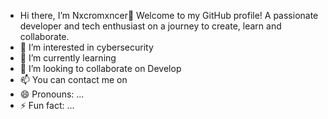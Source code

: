 - Hi there, I’m Nxcromxncer👋
  Welcome to my GitHub profile!
  A passionate developer and tech
  enthusiast on a journey to create, learn
  and collaborate.
- 👀 I’m interested in cybersecurity
- 🌱 I’m currently learning 
- 💞️ I’m looking to collaborate on Develop
- 📫 You can contact me on 
- 😄 Pronouns: ...
- ⚡ Fun fact: ...

<!---
Nxcromxncer/Nxcromxncer is a ✨ special ✨ repository because its `README.md` (this file) appears on your GitHub profile.
You can click the Preview link to take a look at your changes.
--->
